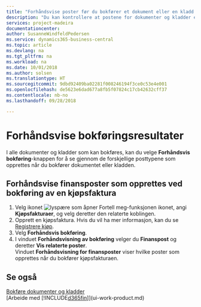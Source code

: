 ```yaml
---
title: "Forhåndsvise poster før du bokfører et dokument eller en kladd | Microsoft-dokumentasjon"
description: "Du kan kontrollere at postene for dokumenter og kladder er nøyaktige, før du bokfører dem i Finans."
services: project-madeira
documentationcenter: 
author: SusanneWindfeldPedersen
ms.service: dynamics365-business-central
ms.topic: article
ms.devlang: na
ms.tgt_pltfrm: na
ms.workload: na
ms.date: 10/01/2018
ms.author: solsen
ms.translationtype: HT
ms.sourcegitcommit: 9dbd92409ba02281f008246194f3ce0c53e4e001
ms.openlocfilehash: de5623e6dad677a8fb5f07824c17cb42632cff37
ms.contentlocale: nb-no
ms.lasthandoff: 09/28/2018

---
```

# <a name="preview-posting-results"></a>Forhåndsvise bokføringsresultater
I alle dokumenter og kladder som kan bokføres, kan du velge **Forhåndsvis bokføring**-knappen for å se gjennom de forskjellige posttypene som opprettes når du bokfører dokumentet eller kladden.

## <a name="to-preview-gl-entries-that-will-result-from-posting-a-purchase-invoice"></a>Forhåndsvise finansposter som opprettes ved bokføring av en kjøpsfaktura
1. Velg ikonet ![lyspære som åpner Fortell meg-funksjonen](media/ui-search/search_small.png "Fortell hva du vil gjøre") ikonet, angi **Kjøpsfakturaer**, og velg deretter den relaterte koblingen.
2. Opprett en kjøpsfaktura. Hvis du vil ha mer informasjon, kan du se [Registrere kjøp](purchasing-how-record-purchases.md).
3. Velg **Forhåndsvis bokføring**.
4. I vinduet **Forhåndsvisning av bokføring** velger du **Finanspost** og deretter **Vis relaterte poster**.  
   Vinduet **Forhåndsvisning for finansposter** viser hvilke poster som opprettes når du bokfører kjøpsfakturaen.

## <a name="see-also"></a>Se også
[Bokføre dokumenter og kladder](ui-post-documents-journals.md)  
[Arbeide med [!INCLUDE[d365fin](includes/d365fin_md.md)]](ui-work-product.md)


